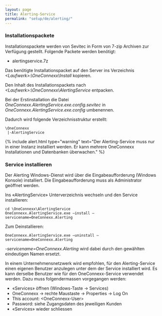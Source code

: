 ```yaml
---
layout: page
title: Alerting-Service
permalink: "setup/de/alerting/"
---
```


### Installationspackete
Installationspackete werden von Sevitec in Form von 7-zip Archiven zur Verfügung gestellt. Folgende Packete werden benötigt:

* alertingservice.7z

Das benötigte Installationspacket auf den Server ins Verzeichnis *&lt;Laufwerk&gt;:\OneConnexx\Install* kopieren.

Den Inhalt des Installationspackets nach *&lt;Laufwerk&gt;:\OneConnexx\AlertingService* entpacken.

Bei der Erstinstallation die Datei *OneConnexx.AlertingService.exe.config.sevitec* in *OneConnexx.AlertingService.exe.config* umbenennen.

Dadurch wird folgende Verzeichnisstruktur erstellt:

```
\OneConnexx
 |-AlertingService
```

{% include alert.html type="warning" text="Der Alerting-Service muss nur in einer Instanz installiert werden. Er kann mehrere OneConnexx Installationen und Datenbanken überwachen." %}

### Service installieren
Der Alerting Windows-Dienst wird über die Eingabeaufforderung (Windows Konsole) installiert. Die Eingabeaufforderung muss als
Administrator geöffnet werden.

Ins «AlertingService» Unterverzeichnis wechseln und den Service installieren:

```
cd \OneConnexx\AlertingService
OneConnexx.AlertingService.exe –install –servicename=OneConnexx.Alerting
```

Zum Deinstallieren:

```
OneConnexx.AlertingService.exe –uninstall –servicename=OneConnexx.Alerting
```

_-servicename=OneConnexx.Alerting_ wird dabei durch den gewählten eindeutigen Namen ersetzt.

In einem Unternehmensnetzwerk wird empfohlen, für den Alerting-Service einen eigenen Benutzer anzulegen unter dem der
Service installiert wird. Es kann derselbe Benutzer wie für den OneConnexx-Service verwendet werden. Dazu muss folgendermassen
vorgegangen werden:

* «Services» öffnen (Windows-Taste -> Services)
* OneConnexx -> rechte Maustaste -> Properties -> Log On
* This account: &lt;OneConnexx-User&gt;
* Password: siehe Zugangsdaten des jeweiligen Kunden
* «Services» wieder schliessen
